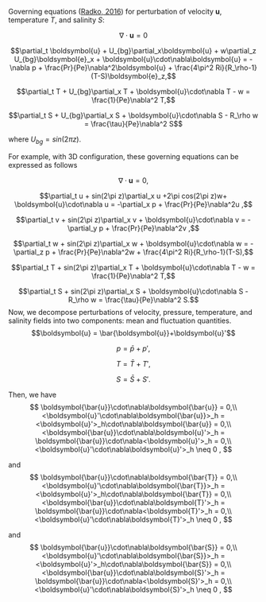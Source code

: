 Governing equations ([Radko, 2016](https://doi.org/10.1017/jfm.2016.547)) for perturbation of velocity $\boldsymbol{u}$, temperature $T$, and salinity $S$:

$$\nabla\cdot \boldsymbol{u} = 0$$

$$\partial_t \boldsymbol{u} + U_{bg}\partial_x\boldsymbol{u} + w\partial_z U_{bg}\boldsymbol{e}_x + \boldsymbol{u}\cdot\nabla\boldsymbol{u} = -\nabla p + \frac{Pr}{Pe}\nabla^2\boldsymbol{u} + \frac{4\pi^2 Ri}{R_\rho-1}(T-S)\boldsymbol{e}_z,$$

$$\partial_t T + U_{bg}\partial_x T + \boldsymbol{u}\cdot\nabla T - w = \frac{1}{Pe}\nabla^2 T,$$

$$\partial_t S + U_{bg}\partial_x S + \boldsymbol{u}\cdot\nabla S - R_\rho w = \frac{\tau}{Pe}\nabla^2 S$$

where $U_{bg}=sin(2\pi z)$.

For example, with 3D configuration, these governing equations can be expressed as follows

$$\nabla\cdot \boldsymbol{u} = 0,$$

$$\partial_t u + sin(2\pi z)\partial_x u +2\pi cos(2\pi z)w+ \boldsymbol{u}\cdot\nabla u = -\partial_x p + \frac{Pr}{Pe}\nabla^2u ,$$

$$\partial_t v + sin(2\pi z)\partial_x v + \boldsymbol{u}\cdot\nabla v = -\partial_y p + \frac{Pr}{Pe}\nabla^2v ,$$

$$\partial_t w + sin(2\pi z)\partial_x w + \boldsymbol{u}\cdot\nabla w = -\partial_z p + \frac{Pr}{Pe}\nabla^2w + \frac{4\pi^2 Ri}{R_\rho-1}(T-S),$$

$$\partial_t T + sin(2\pi z)\partial_x T + \boldsymbol{u}\cdot\nabla T - w = \frac{1}{Pe}\nabla^2 T,$$

$$\partial_t S + sin(2\pi z)\partial_x S + \boldsymbol{u}\cdot\nabla S - R_\rho w = \frac{\tau}{Pe}\nabla^2 S.$$
Now, we decompose perturbations of velocity, pressure, temperature, and salinity fields into two components: mean and fluctuation quantities.
$$\boldsymbol{u} = \bar{\boldsymbol{u}}+\boldsymbol{u}'$$

$$p = \bar{p}+p',$$

$$T = \bar{T}+T',$$

$$S = \bar{S}+S'.$$

Then, we have
$$
\boldsymbol{\bar{u}}\cdot\nabla\boldsymbol{\bar{u}} = 0,\\
<\boldsymbol{u}'\cdot\nabla\boldsymbol{\bar{u}}>_h = <\boldsymbol{u}'>_h\cdot\nabla\boldsymbol{\bar{u}} = 0,\\
<\boldsymbol{\bar{u}}\cdot\nabla\boldsymbol{u}'>_h = \boldsymbol{\bar{u}}\cdot\nabla<\boldsymbol{u}'>_h = 0,\\
<\boldsymbol{u}'\cdot\nabla\boldsymbol{u}'>_h  \neq 0 ,
$$

and 
$$
\boldsymbol{\bar{u}}\cdot\nabla\boldsymbol{\bar{T}} = 0,\\
<\boldsymbol{u}'\cdot\nabla\boldsymbol{\bar{T}}>_h = <\boldsymbol{u}'>_h\cdot\nabla\boldsymbol{\bar{T}} = 0,\\
<\boldsymbol{\bar{u}}\cdot\nabla\boldsymbol{T}'>_h = \boldsymbol{\bar{u}}\cdot\nabla<\boldsymbol{T}'>_h = 0,\\
<\boldsymbol{u}'\cdot\nabla\boldsymbol{T}'>_h  \neq 0 ,
$$

and 
$$
\boldsymbol{\bar{u}}\cdot\nabla\boldsymbol{\bar{S}} = 0,\\
<\boldsymbol{u}'\cdot\nabla\boldsymbol{\bar{S}}>_h = <\boldsymbol{u}'>_h\cdot\nabla\boldsymbol{\bar{S}} = 0,\\
<\boldsymbol{\bar{u}}\cdot\nabla\boldsymbol{S}'>_h = \boldsymbol{\bar{u}}\cdot\nabla<\boldsymbol{S}'>_h = 0,\\
<\boldsymbol{u}'\cdot\nabla\boldsymbol{S}'>_h  \neq 0 ,
$$